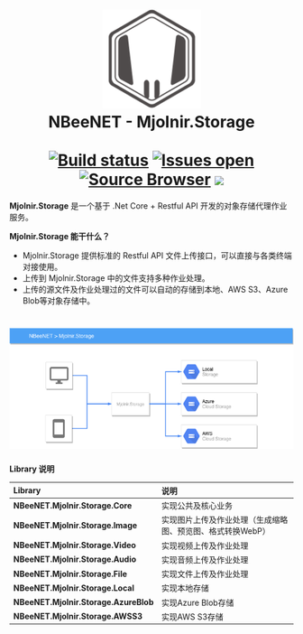 <h1 align="center">
    <img src="/docs/images/logo.png" alt="NBeeNET" width="175"/>
    <br>
    NBeeNET - Mjolnir.Storage
    <br>
    <br>
    <a href="#" rel="nofollow"><img src="https://ci.appveyor.com/api/projects/status/8ypr7527dnao04yr/branch/develop?svg=true" alt="Build status" data-canonical-src="https://ci.appveyor.com/api/projects/status/8ypr7527dnao04yr/branch/Framework?svg=true" style="max-width:100%;"></a>
<a href="#" rel="nofollow"><img src="https://img.shields.io/github/issues-raw/JimBobSquarePants/imageprocessor.svg" alt="Issues open" style="max-width:100%;"></a>
<a href="#" rel="nofollow"><img src="https://img.shields.io/badge/Browse-Source-green.svg" alt="Source Browser" style="max-width:100%;"></a>
<a href="#" rel="nofollow"><img src="https://badges.gitter.im/Join%20Chat.svg" style="max-width:100%;"></a>
</h1>

**Mjolnir.Storage** 是一个基于 .Net Core + Restful API 开发的对象存储代理作业服务。

**Mjolnir.Storage 能干什么？**

- Mjolnir.Storage 提供标准的 Restful API 文件上传接口，可以直接与各类终端对接使用。
- 上传到 Mjolnir.Storage 中的文件支持多种作业处理。
- 上传的源文件及作业处理过的文件可以自动的存储到本地、AWS S3、Azure Blob等对象存储中。

<h1 align="center">
    <img src="/docs/images/Mjolnir.Storage.png" alt="Mjolnir.Storage" width="600"/>
    <br>
</h1>

**Library 说明**

| Library | 说明 |
| :--- | :--- |
| **NBeeNET.Mjolnir.Storage.Core** | 实现公共及核心业务 |
| **NBeeNET.Mjolnir.Storage.Image** | 实现图片上传及作业处理（生成缩略图、预览图、格式转换WebP） |
| **NBeeNET.Mjolnir.Storage.Video** | 实现视频上传及作业处理 |
| **NBeeNET.Mjolnir.Storage.Audio** | 实现音频上传及作业处理 |
| **NBeeNET.Mjolnir.Storage.File** | 实现文件上传及作业处理 |
| **NBeeNET.Mjolnir.Storage.Local** | 实现本地存储 |
| **NBeeNET.Mjolnir.Storage.AzureBlob** | 实现Azure Blob存储 |
| **NBeeNET.Mjolnir.Storage.AWSS3** | 实现AWS S3存储 |

<!-- ## 支持存储

- 图片：生成缩略图、格式转换、加水印、AI物体识别
- 视频：生成封面图、视频转码、加水印
- 音频：音频转码、AI文字识别

## 123 -->

